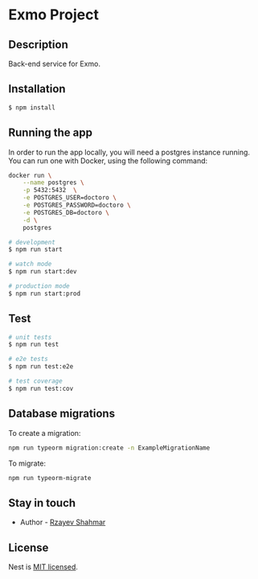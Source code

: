 Exmo Project
===============

## Description

Back-end service for Exmo.

## Installation

```bash
$ npm install
```

## Running the app

In order to run the app locally, you will need a postgres instance running.
You can run one with Docker, using the following command:
```bash
docker run \
    --name postgres \
    -p 5432:5432  \
    -e POSTGRES_USER=doctoro \
    -e POSTGRES_PASSWORD=doctoro \
    -e POSTGRES_DB=doctoro \
    -d \
    postgres
```

```bash
# development
$ npm run start

# watch mode
$ npm run start:dev

# production mode
$ npm run start:prod
```

## Test

```bash
# unit tests
$ npm run test

# e2e tests
$ npm run test:e2e

# test coverage
$ npm run test:cov
```

## Database migrations
To create a migration:
```bash
npm run typeorm migration:create -n ExampleMigrationName
```

To migrate:
```bash
npm run typeorm-migrate
```

## Stay in touch

- Author - [Rzayev Shahmar](https://www.linkedin.com/in/şahmar-rzayev/)

## License

Nest is [MIT licensed](LICENSE).
